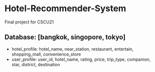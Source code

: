 # Hotel-Recommender-System
Final project for CSCU21

## Database: [bangkok, singopore, tokyo]
- hotel_profile:
  hotel_name, near_station, restaurant, entertain, shopping_mall, convenience_store
- user_profile:
  user_id, hotel_name, rating, price, trip_type, companion, star, district, destination
 
